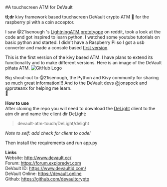#A touchscreen ATM for DeVault

**tl;dr**
kivy framework based touchscreen DeVault crypto ATM :atm: for the raspberry pi with a
coin acceptor.


I saw @21isenough 's [LightningATM prototyope](https://github.com/21isenough/LightningATM) on reddit, took a look at the code and got inspired  to learn python. I watched some youtube tutorials
on basic python and started. I didn't have a Raspberry Pi so I got a
usb converter and made a console based [first version](https://github.com/pppest/devault-atm).  

This is the first version of the kivy based ATM. I have plans to extend its functionality and to make different versions.
Here is an image of the DeVault piñata ATM.
![GitHub Logo](/images/devault-atm-touch-pinnata)


Big shout-out to @21isenough, the Python and Kivy community for sharing so much great information!!!
And to the DeVault devs @jonspock and @proteanx for helping me learn.  
:beers:


**How to use**  
After cloning the repo you will need to download the [DeLight](https://github.com/devaultcrypto/DeLight/releases) client to the atm dir and name the client dir DeLight:
> devault-atm-touch/DeLight/delight

_Note to self: add check for client to code!_

Then install the requirements and run app.py

**Links**  
Website: http://www.devault.cc/  
Forum: https://forum.exploredvt.com  
DeVault ID: https://www.devaultid.com/  
DeVault Online: https://devault.online  
Github: https://github.com/devaultcrypto  
